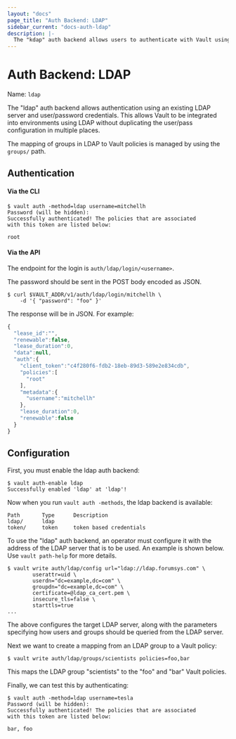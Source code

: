 ```yaml
---
layout: "docs"
page_title: "Auth Backend: LDAP"
sidebar_current: "docs-auth-ldap"
description: |-
  The "kdap" auth backend allows users to authenticate with Vault using LDAP credentials.
---
```


# Auth Backend: LDAP

Name: `ldap`

The "ldap" auth backend allows authentication using an existing LDAP
server and user/password credentials. This allows Vault to be integrated
into environments using LDAP without duplicating the user/pass configuration
in multiple places.

The mapping of groups in LDAP to Vault policies is managed by using the
`groups/` path.

## Authentication

#### Via the CLI

```
$ vault auth -method=ldap username=mitchellh
Password (will be hidden):
Successfully authenticated! The policies that are associated
with this token are listed below:

root
```

#### Via the API

The endpoint for the login is `auth/ldap/login/<username>`.

The password should be sent in the POST body encoded as JSON.

```shell
$ curl $VAULT_ADDR/v1/auth/ldap/login/mitchellh \
    -d '{ "password": "foo" }'
```

The response will be in JSON. For example:

```javascript
{
  "lease_id":"",
  "renewable":false,
  "lease_duration":0,
  "data":null,
  "auth":{
    "client_token":"c4f280f6-fdb2-18eb-89d3-589e2e834cdb",
    "policies":[
      "root"
    ],
    "metadata":{
      "username":"mitchellh"
    },
    "lease_duration":0,
    "renewable":false
  }
}
```

## Configuration

First, you must enable the ldap auth backend:

```
$ vault auth-enable ldap
Successfully enabled 'ldap' at 'ldap'!
```

Now when you run `vault auth -methods`, the ldap backend is available:

```
Path       Type      Description
ldap/      ldap
token/     token     token based credentials
```

To use the "ldap" auth backend, an operator must configure it with
the address of the LDAP server that is to be used. An example is shown below.
Use `vault path-help` for more details.

```
$ vault write auth/ldap/config url="ldap://ldap.forumsys.com" \
		userattr=uid \
        userdn="dc=example,dc=com" \
        groupdn="dc=example,dc=com" \
        certificate=@ldap_ca_cert.pem \
        insecure_tls=false \
        starttls=true
...
```

The above configures the target LDAP server, along with the parameters
specifying how users and groups should be queried from the LDAP server.

Next we want to create a mapping from an LDAP group to a Vault policy:

```
$ vault write auth/ldap/groups/scientists policies=foo,bar
```

This maps the LDAP group "scientists" to the "foo" and "bar" Vault policies.

Finally, we can test this by authenticating:

```
$ vault auth -method=ldap username=tesla
Password (will be hidden):
Successfully authenticated! The policies that are associated
with this token are listed below:

bar, foo
```

